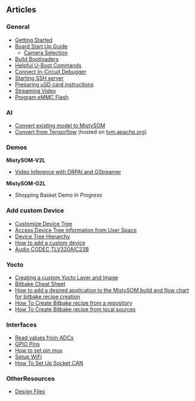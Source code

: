 
## Articles

### General

* [Getting Started](content/GettingStarted.md)
* [Board Start Up Guide](content/BoardStartUpGuide.md)
    * [Camera Selection](content/CameraSelection.md)
* [Build Bootloaders](content/BuildBootloaders.md)
* [Helpful U-Boot Commands](content/HelpfulUBootCmds.md)
* [Connect In-Circuit Debugger](content/ConnectInCircuitDebugger.md)
* [Starting SSH server](content/StartingSSH.md)
* [Preparing uSD card instructions](content/preparing_usd.md)
* [Streaming Video](content/StreamingVideo.md)
* [Program eMMC Flash](content/program_emmc_flash.md)

### AI
* [ Convert existing model to MistySOM](content/ConvertModelToMistySOM.md)
* [ Convert from Tensorflow](https://tvm.apache.org/docs/how_to/compile_models/from_tensorflow.html) (hosted on [tvm.apache.org](https://tvm.apache.org))

### Demos
**MistySOM-V2L**
* [Video Inference with DRPAI and GStreamer](content/GStreamerDRPAI.md)

**MistySOM-G2L**
* Shopping Basket Demo _In Progress_

### Add custom Device

* [Customize Device Tree](content/CustomizeDevicetree.md)
* [Access Device Tree information from User Space]( content/DeviceTreeFromUserSpace.md )
* [Device Tree Hierarchy](content/DeviceTreeHierarchy.md )
* [How to add a custom device]( content/HowToAddACustomDevice.md)
* [Audio CODEC TLV320AIC23B]( content/AudioCodec.md)

### Yocto

* [Creating a custom Yocto Layer and Image]( content/CreatingCustomYoctoLayer.md)
* [Bitbake Cheat Sheet]( content/BitbakeCheatSheet.md)
* [How to add a desired application to the MistySOM build and flow chart for bitbake recipe creation](files/img/BitBakeRecipeCreationFlowChart.pdf)
* [How To Create Bitbake recipe from a repository](content/HowToCreateBitbakeRecipeGitHub.md)
* [How To Create Bitbake recipe from local sources](content/HowToCreateBitbakeRecipeLocSrc.md)

### Interfaces

* [Read values from ADCs](content/readADCs.md)
* [GPIO Pins](content/GPIOPins.md)
* [How to set pin mux](content/pinmux.md)
* [Setup WiFi](content/SetupWifi.md)
* [How To Set Up Socket CAN](content/HowToSetUpSocketCANInterface.md)

### OtherResources

* [Design Files](content/DesignFiles.md)
